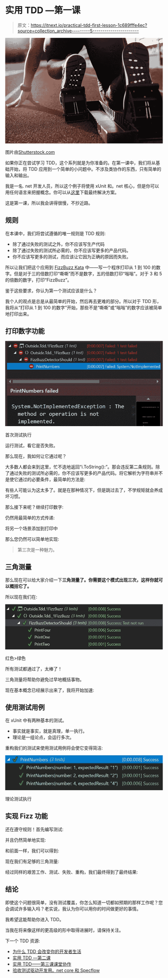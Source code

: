 # 实用 TDD —第一课

> 原文：<https://itnext.io/practical-tdd-first-lesson-1c689fffe4ec?source=collection_archive---------5----------------------->

![](img/48b4f176e8459a2bb91a8f75cc81761d.png)

图片由[Shutterstock.com](https://www.shutterstock.com/download/confirm/684725344?src=zvWnUqavjaFpsQUYZNvT5Q-1-8&size=medium_jpg)

如果你正在尝试学习 TDD，这个系列就是为你准备的。在第一课中，我们将从基础开始，将 TDD 应用到一个简单的小问题中。不涉及类协作的东西，只有简单的输入和输出。

我是一名. net 开发人员，所以这个例子将使用 xUnit 和。net 核心，但是你可以用任何语言来把握概念。你可以从[这里](https://github.com/RaphaelYoshiga/TDD)下载最终解决方案。

这是第一课，所以我会讲得很慢，不抄近路。

## 规则

在本课中，我们将尝试遵循的唯一规则是 TDD 规则:

*   除了通过失败的测试之外，你不应该写生产代码
*   除了通过失败的测试所必需的，你不应该写更多的产品代码。
*   你不应该写更多的测试，而应该让它因为正确的原因而失败。

所以让我们把这个应用到 [FizzBuzz Kata](http://codingdojo.org/kata/FizzBuzz/) 中——写一个程序打印从 1 到 100 的数字。但是对于三的倍数打印“嘶嘶”而不是数字，五的倍数打印“嗡嗡”。对于 3 和 5 的倍数的数字，打印“FizzBuzz”。

鉴于这些要求，你认为第一个测试应该是什么？

我个人的观点是总是从最简单的开始，然后再去更难的部分。所以对于 TDD 形，我将从“打印从 1 到 100 的数字”开始，那些不是“嘶嘶”或“嗡嗡”的数字应该被简单地打印出来。

## 打印数字功能

![](img/ea3116211e261a130474a71b2633f71b.png)

首次测试执行

运行测试，看它是否失败。

那么现在，我如何让它通过呢？

大多数人都会来到这里，忙不迭地返回“i.ToString():”。那会违反第二条规则。除了通过失败的测试所必需的，你不应该写更多的产品代码。将它解析为字符串并不是使它通过的必要条件，最简单的方法是:

有些人可能认为这太多了。就是在那种情况下，但是跳过去了，不学规矩就会养成坏习惯。

那么接下来呢？继续打印数字:

仍然用最简单的方式传递:

将另一个场景添加到打印中

那么您仍然可以简单地实现:

> 第三次是一种魅力。

## 三角测量

那么现在可以给大家介绍一下**三角测量了。你需要这个模式出现三次，这样你就可以概括它了。**

所以现在我们在:

![](img/0e34a863bd6c8a0642d986a87bcbde1a.png)

红色>绿色

所有测试都通过了，太棒了！

三角测量将帮助你避免过早地概括事物。

现在基本概念已经展示出来了，我将开始加速:

## 使用测试用例

在 xUnit 中有两种基本的测试。

*   事实就是事实，就是真理，单一执行。
*   理论是一组论点，会运行多次。

重构我们的测试来使用测试用例将会使它变得简洁:

![](img/d4e985244e3ac06734b95dac71be19f2.png)

理论测试执行

## 实现 Fizz 功能

还在遵守规则！首先编写测试:

并且仍然简单地实现:

和前面一样，我们可以得到:

现在我们有足够的三角测量:

经过同样的艰苦工作、测试、失败、重构，我们最终得到了最终结果:

## 结论

即使这个问题很简单，没有测试覆盖，你怎么知道一切都如预期的那样工作呢？您会调试许多输入吗？老实说，我认为你可以用你的时间做更好的事情。

我希望这能帮助你进入 TDD。

当我在将来像这样的更高级的形中取得进展时，请保持关注。

下一个 TDD 资源:

*   [为什么 TDD 会改变你的开发者生活](https://medium.com/@raphaelyoshiga/why-tdd-will-change-your-developer-life-b0bf234e15ac)
*   [实用 TDD —第二课](https://medium.com/@raphaelyoshiga/practical-tdd-lesson-2-d9d48283b0c4)
*   [实用 TDD——第三课课堂协作](https://medium.com/@raphaelyoshiga/practical-tdd-3-9a76b3e045d8)
*   [验收测试驱动开发用。net core 和 Specflow](/acceptance-test-driven-development-in-net-core-with-specflow-dcb17fb7a893)